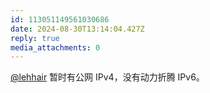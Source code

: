 ```yaml
---
id: 113051149561030686
date: 2024-08-30T13:14:04.427Z
reply: true
media_attachments: 0
---
```


[@lehhair](https://misskey.lehhair.net/@lehhair) 暂时有公网 IPv4，没有动力折腾 IPv6。

